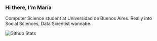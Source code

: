 ### Hi there, I'm María 

Computer Science student at Universidad de Buenos Aires. Really into Social Sciences, Data Scientist wannabe. 


![Github Stats](https://github-readme-stats.vercel.app/api?username=marinomaria&show_icons=true)
